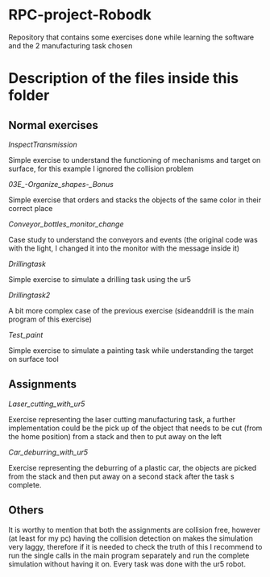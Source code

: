 # RPC-project-Robodk
Repository that contains some exercises done while learning the software and the 2 manufacturing task chosen

# Description of the files inside this folder
## Normal exercises
*InspectTransmission*
  
  Simple exercise to understand the functioning of mechanisms and target on surface, for this example I ignored the collision problem
  
*03E_-_Organize_shapes_-_Bonus*
  
  Simple exercise that orders and stacks the objects of the same color in their correct place
  
*Conveyor_bottles_monitor_change*
  
  Case study to understand the conveyors and events (the original code was with the light, I changed it into the monitor with the message inside it)
  
*Drillingtask*

  Simple exercise to simulate a drilling task using the ur5
  
*Drillingtask2*

  A bit more complex case of the previous exercise (sideanddrill is the main program of this exercise)
  
*Test_paint*

  Simple exercise to simulate a painting task while understanding the target on surface tool


## Assignments

*Laser_cutting_with_ur5*

  Exercise representing the laser cutting manufacturing task, a further implementation could be the pick up of the object that needs to be cut (from the home position) from a stack
  and then to put away on the left
  
*Car_deburring_with_ur5*

  Exercise representing the deburring of a plastic car, the objects are picked from the stack and then put away on a second stack after the task s complete.


## Others

It is worthy to mention that both the assignments are collision free, however (at least for my pc) having the collision detection on makes the simulation very laggy, therefore if it is needed to check the truth of this I recommend to run the single calls in the main program separately and run the complete simulation without having it on.
Every task was done with the ur5 robot.
